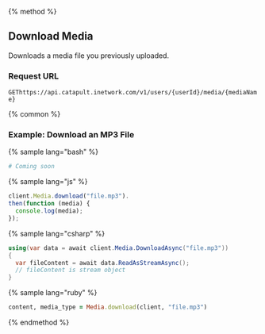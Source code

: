 {% method %}

## Download Media
Downloads a media file you previously uploaded.

### Request URL

<code class="get">GET</code>`https://api.catapult.inetwork.com/v1/users/{userId}/media/{mediaName}`

{% common %}

### Example: Download an MP3 File

{% sample lang="bash" %}

```bash
# Coming soon
```

{% sample lang="js" %}

```js
client.Media.download("file.mp3").
then(function (media) {
  console.log(media);
});
```

{% sample lang="csharp" %}

```csharp
using(var data = await client.Media.DownloadAsync("file.mp3"))
{
  var fileContent = await data.ReadAsStreamAsync();
  // fileContent is stream object
}
```

{% sample lang="ruby" %}

```ruby
content, media_type = Media.download(client, "file.mp3")
```
{% endmethod %}
